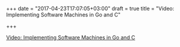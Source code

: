 +++
date = "2017-04-23T17:07:05+03:00"
draft = true
title = "Video:  Implementing Software Machines in Go and C"

+++

<p><a href="https://golangnews.com/stories/2117-video-implementing-software-machines-in-go-and-c">Video:  Implementing Software Machines in Go and C</a></p>